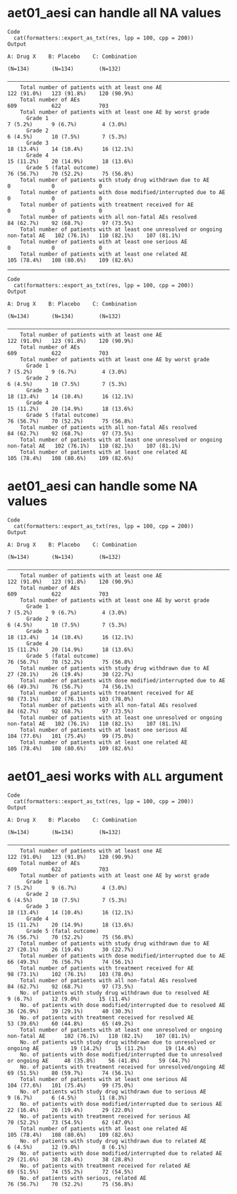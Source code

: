 # aet01_aesi can handle all NA values

    Code
      cat(formatters::export_as_txt(res, lpp = 100, cpp = 200))
    Output
                                                                                         A: Drug X    B: Placebo    C: Combination
                                                                                          (N=134)       (N=134)        (N=132)    
        ——————————————————————————————————————————————————————————————————————————————————————————————————————————————————————————
        Total number of patients with at least one AE                                   122 (91.0%)   123 (91.8%)    120 (90.9%)  
        Total number of AEs                                                                 609           622            703      
        Total number of patients with at least one AE by worst grade                                                              
          Grade 1                                                                        7 (5.2%)      9 (6.7%)        4 (3.0%)   
          Grade 2                                                                        6 (4.5%)      10 (7.5%)       7 (5.3%)   
          Grade 3                                                                       18 (13.4%)    14 (10.4%)      16 (12.1%)  
          Grade 4                                                                       15 (11.2%)    20 (14.9%)      18 (13.6%)  
          Grade 5 (fatal outcome)                                                       76 (56.7%)    70 (52.2%)      75 (56.8%)  
        Total number of patients with study drug withdrawn due to AE                         0             0              0       
        Total number of patients with dose modified/interrupted due to AE                    0             0              0       
        Total number of patients with treatment received for AE                              0             0              0       
        Total number of patients with all non-fatal AEs resolved                        84 (62.7%)    92 (68.7%)      97 (73.5%)  
        Total number of patients with at least one unresolved or ongoing non-fatal AE   102 (76.1%)   110 (82.1%)    107 (81.1%)  
        Total number of patients with at least one serious AE                                0             0              0       
        Total number of patients with at least one related AE                           105 (78.4%)   108 (80.6%)    109 (82.6%)  

---

    Code
      cat(formatters::export_as_txt(res, lpp = 100, cpp = 200))
    Output
                                                                                         A: Drug X    B: Placebo    C: Combination
                                                                                          (N=134)       (N=134)        (N=132)    
        ——————————————————————————————————————————————————————————————————————————————————————————————————————————————————————————
        Total number of patients with at least one AE                                   122 (91.0%)   123 (91.8%)    120 (90.9%)  
        Total number of AEs                                                                 609           622            703      
        Total number of patients with at least one AE by worst grade                                                              
          Grade 1                                                                        7 (5.2%)      9 (6.7%)        4 (3.0%)   
          Grade 2                                                                        6 (4.5%)      10 (7.5%)       7 (5.3%)   
          Grade 3                                                                       18 (13.4%)    14 (10.4%)      16 (12.1%)  
          Grade 4                                                                       15 (11.2%)    20 (14.9%)      18 (13.6%)  
          Grade 5 (fatal outcome)                                                       76 (56.7%)    70 (52.2%)      75 (56.8%)  
        Total number of patients with all non-fatal AEs resolved                        84 (62.7%)    92 (68.7%)      97 (73.5%)  
        Total number of patients with at least one unresolved or ongoing non-fatal AE   102 (76.1%)   110 (82.1%)    107 (81.1%)  
        Total number of patients with at least one related AE                           105 (78.4%)   108 (80.6%)    109 (82.6%)  

# aet01_aesi can handle some NA values

    Code
      cat(formatters::export_as_txt(res, lpp = 100, cpp = 200))
    Output
                                                                                         A: Drug X    B: Placebo    C: Combination
                                                                                          (N=134)       (N=134)        (N=132)    
        ——————————————————————————————————————————————————————————————————————————————————————————————————————————————————————————
        Total number of patients with at least one AE                                   122 (91.0%)   123 (91.8%)    120 (90.9%)  
        Total number of AEs                                                                 609           622            703      
        Total number of patients with at least one AE by worst grade                                                              
          Grade 1                                                                        7 (5.2%)      9 (6.7%)        4 (3.0%)   
          Grade 2                                                                        6 (4.5%)      10 (7.5%)       7 (5.3%)   
          Grade 3                                                                       18 (13.4%)    14 (10.4%)      16 (12.1%)  
          Grade 4                                                                       15 (11.2%)    20 (14.9%)      18 (13.6%)  
          Grade 5 (fatal outcome)                                                       76 (56.7%)    70 (52.2%)      75 (56.8%)  
        Total number of patients with study drug withdrawn due to AE                    27 (20.1%)    26 (19.4%)      30 (22.7%)  
        Total number of patients with dose modified/interrupted due to AE               66 (49.3%)    76 (56.7%)      74 (56.1%)  
        Total number of patients with treatment received for AE                         98 (73.1%)    102 (76.1%)    103 (78.0%)  
        Total number of patients with all non-fatal AEs resolved                        84 (62.7%)    92 (68.7%)      97 (73.5%)  
        Total number of patients with at least one unresolved or ongoing non-fatal AE   102 (76.1%)   110 (82.1%)    107 (81.1%)  
        Total number of patients with at least one serious AE                           104 (77.6%)   101 (75.4%)     99 (75.0%)  
        Total number of patients with at least one related AE                           105 (78.4%)   108 (80.6%)    109 (82.6%)  

# aet01_aesi works with `ALL` argument

    Code
      cat(formatters::export_as_txt(res, lpp = 100, cpp = 200))
    Output
                                                                                            A: Drug X    B: Placebo    C: Combination
                                                                                             (N=134)       (N=134)        (N=132)    
        —————————————————————————————————————————————————————————————————————————————————————————————————————————————————————————————
        Total number of patients with at least one AE                                      122 (91.0%)   123 (91.8%)    120 (90.9%)  
        Total number of AEs                                                                    609           622            703      
        Total number of patients with at least one AE by worst grade                                                                 
          Grade 1                                                                           7 (5.2%)      9 (6.7%)        4 (3.0%)   
          Grade 2                                                                           6 (4.5%)      10 (7.5%)       7 (5.3%)   
          Grade 3                                                                          18 (13.4%)    14 (10.4%)      16 (12.1%)  
          Grade 4                                                                          15 (11.2%)    20 (14.9%)      18 (13.6%)  
          Grade 5 (fatal outcome)                                                          76 (56.7%)    70 (52.2%)      75 (56.8%)  
        Total number of patients with study drug withdrawn due to AE                       27 (20.1%)    26 (19.4%)      30 (22.7%)  
        Total number of patients with dose modified/interrupted due to AE                  66 (49.3%)    76 (56.7%)      74 (56.1%)  
        Total number of patients with treatment received for AE                            98 (73.1%)    102 (76.1%)    103 (78.0%)  
        Total number of patients with all non-fatal AEs resolved                           84 (62.7%)    92 (68.7%)      97 (73.5%)  
        No. of patients with study drug withdrawn due to resolved AE                        9 (6.7%)      12 (9.0%)      15 (11.4%)  
        No. of patients with dose modified/interrupted due to resolved AE                  36 (26.9%)    39 (29.1%)      40 (30.3%)  
        No. of patients with treatment received for resolved AE                            53 (39.6%)    60 (44.8%)      65 (49.2%)  
        Total number of patients with at least one unresolved or ongoing non-fatal AE      102 (76.1%)   110 (82.1%)    107 (81.1%)  
        No. of patients with study drug withdrawn due to unresolved or ongoing AE          19 (14.2%)    15 (11.2%)      19 (14.4%)  
        No. of patients with dose modified/interrupted due to unresolved or ongoing AE     48 (35.8%)    56 (41.8%)      59 (44.7%)  
        No. of patients with treatment received for unresolved/ongoing AE                  69 (51.5%)    80 (59.7%)      74 (56.1%)  
        Total number of patients with at least one serious AE                              104 (77.6%)   101 (75.4%)     99 (75.0%)  
        No. of patients with study drug withdrawn due to serious AE                         9 (6.7%)      6 (4.5%)       11 (8.3%)   
        No. of patients with dose modified/interrupted due to serious AE                   22 (16.4%)    26 (19.4%)      29 (22.0%)  
        No. of patients with treatment received for serious AE                             70 (52.2%)    73 (54.5%)      62 (47.0%)  
        Total number of patients with at least one related AE                              105 (78.4%)   108 (80.6%)    109 (82.6%)  
        No. of patients with study drug withdrawn due to related AE                         6 (4.5%)      12 (9.0%)       8 (6.1%)   
        No. of patients with dose modified/interrupted due to related AE                   29 (21.6%)    38 (28.4%)      38 (28.8%)  
        No. of patients with treatment received for related AE                             69 (51.5%)    74 (55.2%)      72 (54.5%)  
        No. of patients with serious, related AE                                           76 (56.7%)    70 (52.2%)      75 (56.8%)  

